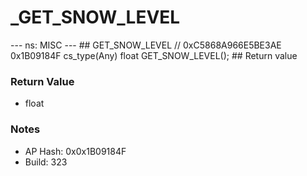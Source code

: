 # _GET_SNOW_LEVEL

--- ns: MISC --- ## GET_SNOW_LEVEL  // 0xC5868A966E5BE3AE 0x1B09184F cs_type(Any) float GET_SNOW_LEVEL();  ## Return value

### Return Value
* float

### Notes
* AP Hash: 0x0x1B09184F
* Build: 323

